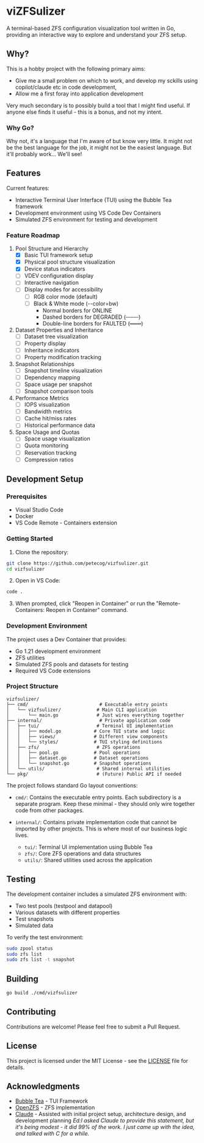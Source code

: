 # viZFSulizer

A terminal-based ZFS configuration visualization tool written in Go, providing an interactive way to explore and understand your ZFS setup.

## Why?

This is a hobby project with the following primary aims:

- Give me a small problem on which to work, and develop my sckills using copilot/claude etc in code development,
- Allow me a first foray into application development

Very much secondary is to possibly build a tool that I might find useful. If anyone else finds it useful - this is a bonus, and not my intent.

### Why Go?

Why not, it's a language that I'm aware of but know very little. It might not be the best language for the job, it might not be the easiest language. But it'll probably work... We'll see!

## Features

Current features:

- Interactive Terminal User Interface (TUI) using the Bubble Tea framework
- Development environment using VS Code Dev Containers
- Simulated ZFS environment for testing and development

### Feature Roadmap

1. Pool Structure and Hierarchy
   - [x] Basic TUI framework setup
   - [x] Physical pool structure visualization
   - [x] Device status indicators
   - [ ] VDEV configuration display
   - [ ] Interactive navigation
   - [ ] Display modes for accessibility
     - [ ] RGB color mode (default)
     - [ ] Black & White mode (--color=bw)
       - Normal borders for ONLINE
       - Dashed borders for DEGRADED (╌╌╌╌)
       - Double-line borders for FAULTED (═══)

2. Dataset Properties and Inheritance
   - [ ] Dataset tree visualization
   - [ ] Property display
   - [ ] Inheritance indicators
   - [ ] Property modification tracking

3. Snapshot Relationships
   - [ ] Snapshot timeline visualization
   - [ ] Dependency mapping
   - [ ] Space usage per snapshot
   - [ ] Snapshot comparison tools

4. Performance Metrics
   - [ ] IOPS visualization
   - [ ] Bandwidth metrics
   - [ ] Cache hit/miss rates
   - [ ] Historical performance data

5. Space Usage and Quotas
   - [ ] Space usage visualization
   - [ ] Quota monitoring
   - [ ] Reservation tracking
   - [ ] Compression ratios

## Development Setup

### Prerequisites

- Visual Studio Code
- Docker
- VS Code Remote - Containers extension

### Getting Started

1. Clone the repository:

```bash
git clone https://github.com/petecog/vizfsulizer.git
cd vizfsulizer
```

2. Open in VS Code:

```bash
code .
```

3. When prompted, click "Reopen in Container" or run the "Remote-Containers: Reopen in Container" command.

### Development Environment

The project uses a Dev Container that provides:

- Go 1.21 development environment
- ZFS utilities
- Simulated ZFS pools and datasets for testing
- Required VS Code extensions

### Project Structure

```
vizfsulizer/
├── cmd/                          # Executable entry points
│   └── vizfsulizer/             # Main CLI application
│       └── main.go              # Just wires everything together
├── internal/                     # Private application code
│   ├── tui/                     # Terminal UI implementation
│   │   ├── model.go            # Core TUI state and logic
│   │   ├── views/              # Different view components
│   │   └── styles/             # TUI styling definitions
│   ├── zfs/                     # ZFS operations
│   │   ├── pool.go             # Pool operations
│   │   ├── dataset.go          # Dataset operations
│   │   └── snapshot.go         # Snapshot operations
│   └── utils/                   # Shared internal utilities
└── pkg/                         # (Future) Public API if needed
```

The project follows standard Go layout conventions:

- `cmd/`: Contains the executable entry points. Each subdirectory is a separate program.
  Keep these minimal - they should only wire together code from other packages.

- `internal/`: Contains private implementation code that cannot be imported by other projects.
  This is where most of our business logic lives.
  - `tui/`: Terminal UI implementation using Bubble Tea
  - `zfs/`: Core ZFS operations and data structures
  - `utils/`: Shared utilities used across the application

## Testing

The development container includes a simulated ZFS environment with:

- Two test pools (testpool and datapool)
- Various datasets with different properties
- Test snapshots
- Simulated data

To verify the test environment:

```bash
sudo zpool status
sudo zfs list
sudo zfs list -t snapshot
```

## Building

```bash
go build ./cmd/vizfsulizer
```

## Contributing

Contributions are welcome! Please feel free to submit a Pull Request.

## License

This project is licensed under the MIT License - see the [LICENSE](./LICENSE) file for details.

## Acknowledgments

- [Bubble Tea](https://github.com/charmbracelet/bubbletea) - TUI Framework
- [OpenZFS](https://openzfs.org/wiki/Main_Page) - ZFS implementation
- [Claude](https://www.anthropic.com/claude) - Assisted with initial project setup, architecture design, and development planning *Ed:I asked Claude to provide this statement, but it's being modest - it did 99% of the work. I just came up with the idea, and talked with C for a while.*
